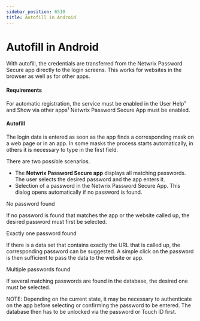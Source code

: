 ```yaml
---
sidebar_position: 6510
title: Autofill in Android
---
```


# Autofill in Android

With autofill, the credentials are transferred from the Netwrix Password Secure app directly to the login screens. This works for websites in the browser as well as for other apps.

#### Requirements

For automatic registration, the service must be enabled in the User Help¹ and Show via other apps¹ Netwrix Password Secure App must be enabled.

#### Autofill

The login data is entered as soon as the app finds a corresponding mask on a web page or in an app.
In some masks the process starts automatically, in others it is necessary to type in the first field.

There are two possible scenarios.

* The **Netwrix Password Secure app** displays all matching passwords. The user selects the desired password and the app enters it.
* Selection of a password in the Netwrix Password Secure App. This dialog opens automatically if no password is found.

No password found

If no password is found that matches the app or the website called up, the desired password must first be selected.

Exactly one password found

If there is a data set that contains exactly the URL that is called up, the corresponding password can be suggested. A simple click on the password is then sufficient to pass the data to the website or app.

Multiple passwords found

If several matching passwords are found in the database, the desired one must be selected.

NOTE: Depending on the current state, it may be necessary to authenticate on the app before selecting or confirming the password to be entered. The database then has to be unlocked via the password or Touch ID first.